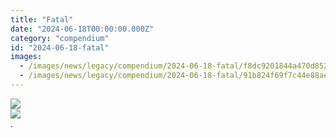 ```yaml
---
title: "Fatal"
date: "2024-06-18T00:00:00.000Z"
category: "compendium"
id: "2024-06-18-fatal"
images:
  - /images/news/legacy/compendium/2024-06-18-fatal/f8dc9201844a470d852999253b7845e7_002.webp
  - /images/news/legacy/compendium/2024-06-18-fatal/91b824f69f7c44e88ae0016e09acddb6.webp
---
```


![](/images/news/legacy/compendium/2024-06-18-fatal/f8dc9201844a470d852999253b7845e7_002.webp)  
![](/images/news/legacy/compendium/2024-06-18-fatal/91b824f69f7c44e88ae0016e09acddb6.webp)  
.
